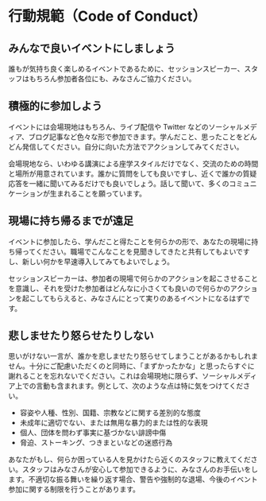 # 行動規範（Code of Conduct）

## みんなで良いイベントにしましょう

誰もが気持ち良く楽しめるイベントであるために、セッションスピーカー、スタッフはもちろん参加者各位にも、みなさんご協力ください。

## 積極的に参加しよう

イベントには会場現地はもちろん、ライブ配信や Twitter などのソーシャルメディア、ブログ記事など色々な形で参加できます。学んだこと、思ったことをどんどん発信してください。自分に向いた方法でアクションしてみてください。

会場現地なら、いわゆる講演による座学スタイルだけでなく、交流のための時間と場所が用意されています。誰かに質問をしても良いですし、近くで誰かの質疑応答を一緒に聞いてみるだけでも良いでしょう。話して聞いて、多くのコミュニケーションが生まれることを願っています。

## 現場に持ち帰るまでが遠足

イベントに参加したら、学んだこと得たことを何らかの形で、あなたの現場に持ち帰ってください。職場でこんなことを見聞きしてきたと共有してもよいですし、新しい何かを早速導入してみてもよいでしょう。

セッションスピーカーは、参加者の現場で何らかのアクションを起こさせることを意識し、それを受けた参加者はどんなに小さくても良いので何らかのアクションを起こしてもらえると、みなさんにとって実りのあるイベントになるはずです。

## 悲しませたり怒らせたりしない

思いがけない一言が、誰かを悲しませたり怒らせてしまうことがあるかもしれません。十分にご配慮いただくのと同時に、「まずかったかな」と思ったらすぐに謝れることを忘れないでください。これは会場現地に限らず、ソーシャルメディア上での言動も含まれます。例として、次のような点は特に気をつけてください。

- 容姿や人種、性別、国籍、宗教などに関する差別的な態度
- 未成年に適切でない、または無用な暴力的または性的な表現
- 個人、団体を問わず事実に基づかない誹謗中傷
- 脅迫、ストーキング、つきまといなどの迷惑行為

あなたがもし、何らか困っている人を見かけたら近くのスタッフに教えてください。スタッフはみなさんが安心して参加できるように、みなさんのお手伝いをします。不適切な振る舞いを繰り返す場合、警告や強制的な退場、今後のイベント参加に関する制限を行うことがあります。
